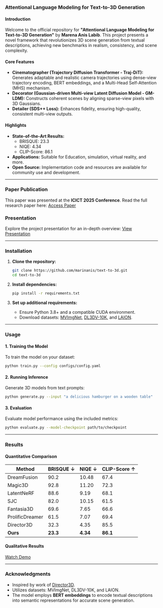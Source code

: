 ### **Attentional Language Modeling for Text-to-3D Generation**

#### **Introduction**
Welcome to the official repository for **"Attentional Language Modeling for Text-to-3D Generation"** by **Marena Anis Labib**. This project presents a novel framework that revolutionizes 3D scene generation from textual descriptions, achieving new benchmarks in realism, consistency, and scene complexity. 

#### **Core Features**
- **Cinematographer (Trajectory Diffusion Transformer - Traj-DiT):** Generates adaptable and realistic camera trajectories using dense-view trajectory encoding, BERT embeddings, and a Multi-Head Self-Attention (MHS) mechanism.
- **Decorator (Gaussian-driven Multi-view Latent Diffusion Model - GM-LDM):** Constructs coherent scenes by aligning sparse-view pixels with 3D Gaussians.
- **Detailer (SDS++ Loss):** Enhances fidelity, ensuring high-quality, consistent multi-view outputs.

#### **Highlights**
- **State-of-the-Art Results:** 
  - BRISQUE: 23.3  
  - NIQE: 4.34  
  - CLIP-Score: 86.1
- **Applications:** Suitable for Education, simulation, virtual reality, and more.
- **Open Source:** Implementation code and resources are available for community use and development.

---

### **Paper Publication**
This paper was presented at the **ICICT 2025 Conference**. Read the full research paper here: [Access Paper](https://drive.google.com/file/d/1wTHFMfH1lDCsyivNqUjkSLnuTTBDkHIK/view)

### **Presentation**
Explore the project presentation for an in-depth overview: [View Presentation](https://docs.google.com/presentation/d/10K--cUYKWXA7ngnw8u45_wL1_V81o0VL/edit?usp=sharing&ouid=110230214992646174395&rtpof=true&sd=true)

---

### **Installation**

1. **Clone the repository:**
   ```bash
   git clone https://github.com/marinanis/text-to-3d.git
   cd text-to-3d
   ```

2. **Install dependencies:**
   ```bash
   pip install -r requirements.txt
   ```

3. **Set up additional requirements:**
   - Ensure Python 3.8+ and a compatible CUDA environment.
   - Download datasets: [MVImgNet](#), [DL3DV-10K](#), and [LAION](#).

---

### **Usage**

#### **1. Training the Model**
To train the model on your dataset:
```bash
python train.py --config configs/config.yaml
```

#### **2. Running Inference**
Generate 3D models from text prompts:
```bash
python generate.py --input "a delicious hamburger on a wooden table"
```

#### **3. Evaluation**
Evaluate model performance using the included metrics:
```bash
python evaluate.py --model-checkpoint path/to/checkpoint
```

---

### **Results**
#### **Quantitative Comparison**
| **Method**         | **BRISQUE ↓** | **NIQE ↓** | **CLIP-Score ↑** |
|---------------------|------------------|----------------|--------------------|
| DreamFusion        | 90.2             | 10.48          | 67.4               |
| Magic3D            | 92.8             | 11.20          | 72.3               |
| LatentNeRF         | 88.6             | 9.19           | 68.1               |
| SJC                | 82.0             | 10.15          | 61.5               |
| Fantasia3D         | 69.6             | 7.65           | 66.6               |
| ProlificDreamer    | 61.5             | 7.07           | 69.4               |
| Director3D         | 32.3             | 4.35           | 85.5               |
| **Ours**           | **23.3**         | **4.34**       | **86.1**           |

#### **Qualitative Results**
[Watch Demo](https://drive.google.com/file/d/13g-qvsW4usYLyVQDr-dm7prLUZjF8UcN/view?usp=sharing)

---

### **Acknowledgments**
- Inspired by work of [Director3D](https://arxiv.org/pdf/2406.17601v1).
- Utilizes datasets: MVImgNet, DL3DV-10K, and LAION.
- The model employs **BERT embeddings** to encode textual descriptions into semantic representations for accurate scene generation.



